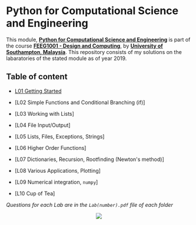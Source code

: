 # Python for Computational Science and Engineering

This module, **[Python for Computational Science and Engineering](http://www.southampton.ac.uk/~feeg1001/)** is part of the course **[FEEG1001 - Design and Computing](https://www.southampton.ac.uk/courses/modules/feeg1001.page)**, by **[University of Southampton, Malaysia](https://www.southampton.ac.uk/my/index.page)**. This repository consists of my solutions on the labaratories of the stated module as of year 2019.

## Table of content
- [L01 Getting Started](L01)

- [L02 Simple Functions and Conditional Branching (if)]

- [L03 Working with Lists]

- [L04 File Input/Output]

- [L05 Lists, Files, Exceptions, Strings]

- [L06 Higher Order Functions]

- [L07 Dictionaries, Recursion, Rootfinding (Newton's method)]

- [L08 Various Applications, Plotting]

- [L09 Numerical integration, `numpy`]

- [L10 Cup of Tea]

*Questions for each Lab are in the `Lab(number).pdf` file of each folder*

<p align="center">
  <img src="http://www.stephanmiller.com/images/category/python.jpg">
</p>
